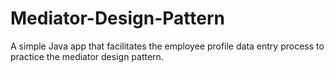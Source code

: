 # Mediator-Design-Pattern
A simple Java app that facilitates the employee profile data entry process to practice the mediator design pattern. 
